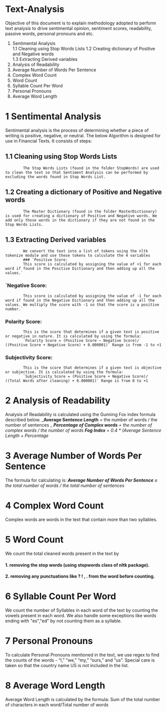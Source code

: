 # Text-Analysis
Objective of this document is to explain methodology adopted to perform text analysis to drive sentimental opinion, sentiment scores, readability, passive words, personal pronouns and etc.

1.	Sentimental Analysis	
    1.1	Cleaning using Stop Words Lists	
    1.2	Creating dictionary of Positive and Negative words	
    1.3	Extracting Derived variables	
2.	Analysis of Readability	
3.	Average Number of Words Per Sentence	
4.	Complex Word Count	
5.	Word Count	
6.	Syllable Count Per Word	
7.	Personal Pronouns	
8.	Average Word Length	


# 1 Sentimental Analysis
Sentimental analysis is the process of determining whether a piece of writing is positive, negative, or neutral. The below Algorithm is designed for use in Financial Texts. It consists of steps:
   ## 1.1 Cleaning using Stop Words Lists
            The Stop Words Lists (found in the folder StopWords) are used to clean the text so that Sentiment Analysis can be performed by excluding the words found in Stop Words List.            
   ## 1.2 Creating a dictionary of Positive and Negative words
            The Master Dictionary (found in the folder MasterDictionary) is used for creating a dictionary of Positive and Negative words. We add only those words in the dictionary if they are not found in the Stop Words Lists.
   ## 1.3 Extracting Derived variables
            We convert the text into a list of tokens using the nltk tokenize module and use these tokens to calculate the 4 variables
            ### `Positive Score:
            This score is calculated by assigning the value of +1 for each word if found in the Positive Dictionary and then adding up all the values.`
   ### `Negative Score: 
            This score is calculated by assigning the value of -1 for each word if found in the Negative Dictionary and then adding up all the values. We multiply the score with -1 so that the score is a positive number.`
   ### Polarity Score: 
            This is the score that determines if a given text is positive or negative in nature. It is calculated by using the formula: 
            `Polarity Score = (Positive Score – Negative Score)/ ((Positive Score + Negative Score) + 0.000001)` Range is from -1 to +1
   ### Subjectivity Score: 
            This is the score that determines if a given text is objective or subjective. It is calculated by using the formula: 
            `Subjectivity Score = (Positive Score + Negative Score)/ ((Total Words after cleaning) + 0.000001)` Range is from 0 to +1
            
# 2 Analysis of Readability
Analysis of Readability is calculated using the Gunning Fox index formula described below.
    _**Average Sentence Length** = the number of words / the number of sentences _
    _**Percentage of Complex words** = the number of complex words / the number of words_ 
    _**Fog Index** = 0.4 * (Average Sentence Length + Percentage_
  
# 3 Average Number of Words Per Sentence
The formula for calculating is:
_**Average Number of Words Per Sentence =** the total number of words / the total number of sentences_

# 4 Complex Word Count
Complex words are words in the text that contain more than two syllables.

# 5 Word Count
We count the total cleaned words present in the text by
####  1. removing the stop words (using stopwords class of nltk package). 
####  2. removing any punctuations like ? ! , . from the word before counting.
    
# 6 Syllable Count Per Word
We count the number of Syllables in each word of the text by counting the vowels present in each word. We also handle some exceptions like words ending with "es","ed" by not counting them as a syllable.

# 7 Personal Pronouns
To calculate Personal Pronouns mentioned in the text, we use regex to find the counts of the words - “I,” “we,” “my,” “ours,” and “us”. Special care is taken so that the country name US is not included in the list.

# 8 Average Word Length
Average Word Length is calculated by the formula: Sum of the total number of characters in each word/Total number of words
